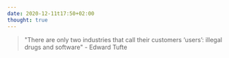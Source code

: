 ```yaml
---
date: 2020-12-11t17:50+02:00
thought: true
---
```


> "There are only two industries that call their customers ‘users’: illegal drugs and software"
> \- Edward Tufte
